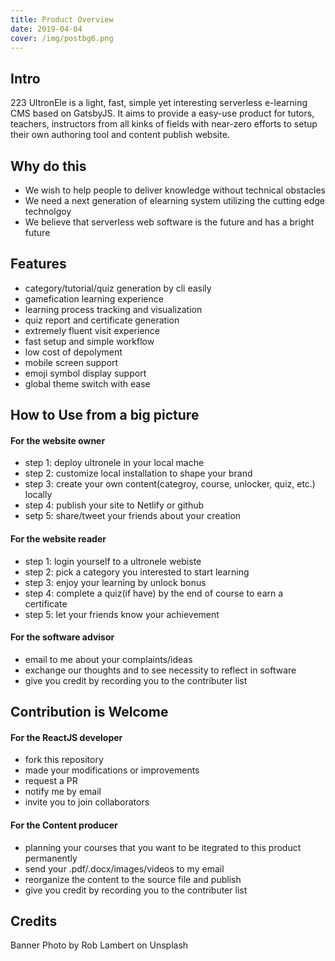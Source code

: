 ```yaml
---
title: Product Overview
date: 2019-04-04
cover: /img/postbg6.png
---
```



## Intro

223 UltronEle is a light, fast, simple yet interesting serverless e-learning CMS based on GatsbyJS. It aims to provide a easy-use product for tutors, teachers, instructors from all kinks of fields with near-zero efforts to setup their own authoring tool and content publish website.


## Why do this

* We wish to help people to deliver knowledge without technical obstacles
* We need a next generation of elearning system utilizing the cutting edge technolgoy
* We believe that serverless web software is the future and has a bright future

## Features

* category/tutorial/quiz generation by cli easily
* gamefication learning experience
* learning process tracking and visualization
* quiz report and certificate generation
* extremely fluent visit experience
* fast setup and simple workflow
* low cost of depolyment
* mobile screen support
* emoji symbol display support
* global theme switch with ease


## How to Use from a big picture

#### For the website owner

* step 1: deploy ultronele in your local mache
* step 2: customize local installation to shape your brand
* step 3: create your own content(categroy, course, unlocker, quiz, etc.) locally
* step 4: publish your site to Netlify or github
* setp 5: share/tweet your friends about your creation

#### For the website reader

* step 1: login yourself to a ultronele webiste
* step 2: pick a category you interested to start learning
* step 3: enjoy your learning by unlock bonus
* step 4: complete a quiz(if have) by the end of course to earn a certificate
* step 5: let your friends know your achievement

#### For the software advisor

* email to me about your complaints/ideas
* exchange our thoughts and to see necessity to reflect in software
* give you credit by recording you to the contributer list

## Contribution is Welcome

#### For the ReactJS developer

* fork this repository
* made your modifications or improvements
* request a PR
* notify me by email
* invite you to join collaborators

#### For the Content producer

* planning your courses that you want to be itegrated to this product permanently
* send your .pdf/.docx/images/videos to my email
* reorganize the content to the source file and publish
* give you credit by recording you to the contributer list

## Credits

Banner Photo by Rob Lambert on Unsplash

